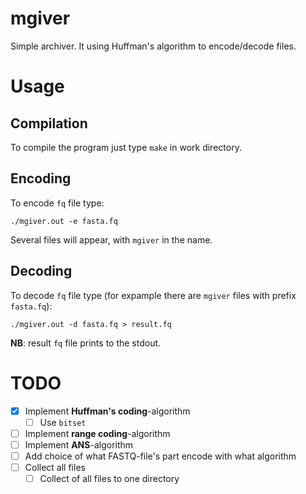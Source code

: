 # mgiver
Simple archiver. It using Huffman's algorithm to encode/decode files.

# Usage

## Compilation

To compile the program just type `make` in work directory.

## Encoding

To encode `fq` file type:

```
./mgiver.out -e fasta.fq
```

Several files will appear, with `mgiver` in the name.

## Decoding

To decode `fq` file type (for expample there are `mgiver` files with prefix `fasta.fq`):

```
./mgiver.out -d fasta.fq > result.fq
```

**NB**: result `fq` file prints to the stdout.

# TODO

- [x] Implement **Huffman's coding**-algorithm
  - [ ] Use `bitset` 
- [ ] Implement **range coding**-algorithm
- [ ] Implement **ANS**-algorithm
- [ ] Add choice of what FASTQ-file's part encode with what algorithm
- [ ] Collect all files 
  - [ ] Collect of all files to one directory
